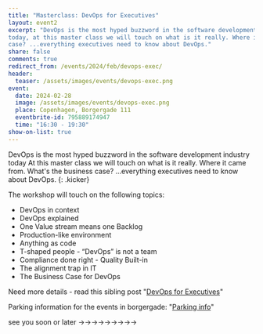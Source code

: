 ```yaml
---
title: "Masterclass: DevOps for Executives"
layout: event2
excerpt: "DevOps is the most hyped buzzword in the software development industry
today, at this master class we will touch on what is it really. Where it came from.  What's the business
case? ...everything executives need to know about DevOps."
share: false
comments: true
redirect_from: /events/2024/feb/devops-exec/
header:
  teaser: /assets/images/events/devops-exec.png
event:
  date: 2024-02-28
  image: /assets/images/events/devops-exec.png
  place: Copenhagen, Borgergade 111
  eventbrite-id: 795889174947
  time: "16:30 - 19:30"
show-on-list: true
---
```


DevOps is the most hyped buzzword in the software development industry
today At this master class we will touch on what is it really. Where it came from.  What's the business
case? ...everything executives need to know about DevOps.
{: .kicker}

The workshop will touch on the following topics:

- DevOps in context
- DevOps explained
- One Value stream means one Backlog
- Production-like environment
- Anything as code
- T-shaped people - “DevOps” is not a team
- Compliance done right - Quality Built-in
- The alignment trap in IT
- The Business Case for DevOps

Need more details - read this sibling post "[DevOps for Executives](/devops-executives/)"

Parking information for the events in borgergade: "[Parking info](/https://ebp.dk/)"

see you soon or later ->->->->->->->->->
